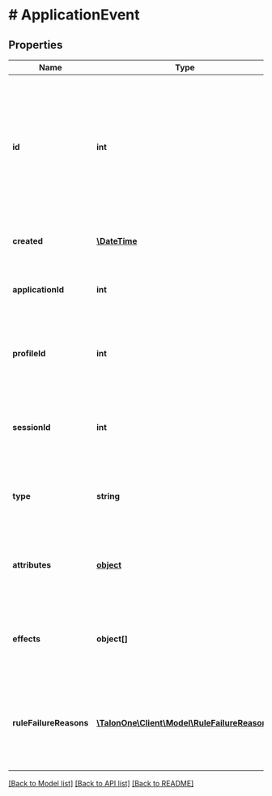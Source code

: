 # # ApplicationEvent

## Properties

Name | Type | Description | Notes
------------ | ------------- | ------------- | -------------
**id** | **int** | Unique ID for this entity. Not to be confused with the Integration ID, which is set by your integration layer and used in most endpoints. | 
**created** | [**\DateTime**](\DateTime.md) | The exact moment this entity was created. | 
**applicationId** | **int** | The ID of the application that owns this entity. | 
**profileId** | **int** | The globally unique Talon.One ID of the customer that created this entity. | [optional] 
**sessionId** | **int** | The globally unique Talon.One ID of the session that contains this event. | [optional] 
**type** | **string** | A string representing the event. Must not be a reserved event name. | 
**attributes** | [**object**](.md) | Additional JSON serialized data associated with the event. | 
**effects** | **object[]** | An array containing the effects that were applied as a result of this event. | 
**ruleFailureReasons** | [**\TalonOne\Client\Model\RuleFailureReason[]**](RuleFailureReason.md) | An array containing the rule failure reasons which happened during this event. | [optional] 

[[Back to Model list]](../../README.md#documentation-for-models) [[Back to API list]](../../README.md#documentation-for-api-endpoints) [[Back to README]](../../README.md)



